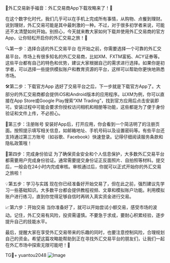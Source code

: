 🎉外汇交易新手福音：外汇交易商App下载攻略来了！🚀

在这个数字化时代，我们几乎可以在手机上完成所有事情，从购物、点餐到理财。说到理财，外汇交易可能是其中最刺激的一种。不过，对于很多初学者来说，可能还不太清楚如何开始。别担心，今天就来教大家如何下载并使用外汇交易商的官方App，让你轻松开启你的外汇交易之旅！🌟

🔍第一步：选择合适的外汇交易平台
在开始之前，你需要选择一个可靠的外汇交易平台。市场上有很多知名的外汇交易商，比如XM、FXTM富拓、ACY证券等。这些平台都有自己的特色和优势，建议大家根据自己的需求进行选择。如果你是初学者，可以选择一些提供模拟账户和教育资源的平台，这样可以帮助你更快地熟悉市场。

🛠️第二步：下载官方App
选好了交易平台之后，下一步就是下载官方App了。大部分的外汇交易商都会提供iOS和Android版本的应用程序。以XM为例，你可以直接在App Store或Google Play搜索“XM Trading”，找到官方应用后点击安装即可。安装过程中可能会要求你授权访问相机和相册等功能，这些都是为了便于身份验证和文件上传，不必担心。

📖第三步：注册账号
安装好App后，打开应用，你会看到一个简洁明了的注册页面。按照提示填写相关信息，如邮箱地址、手机号码以及设置密码等。有些平台还支持通过第三方账号（如谷歌、Facebook）快速登录。记得仔细阅读服务条款和隐私政策哦！

💼第四步：完成身份验证
为了确保资金安全和个人信息保护，大多数外汇交易平台都需要用户完成身份验证。通常需要提交身份证正反面照片、自拍照等材料。提交后，一般会在24小时内完成审核。审核通过后，你就可以正式开始你的外汇交易之旅啦！

💡第五步：学习与实践
现在你已经准备好开始交易了，但在此之前，强烈建议先学习一些基础知识。大多数平台都会提供教程视频、文章和模拟账户功能。利用模拟账户进行练习，直到你觉得足够自信时再转入真实资金进行交易。

📈第六步：开始交易
当你准备好了，就可以开始尝试小额交易，感受市场的波动。记住，外汇交易有风险，投资需谨慎。不要急于求成，要耐心积累经验，逐步提升自己的技能水平。

最后，提醒大家在享受外汇交易带来的乐趣的同时，也要注意控制风险，合理规划自己的资金。希望这篇攻略能帮助到正在寻找外汇交易平台的朋友们，让我们一起在外汇市场中探索无限可能吧！🌈

TG💪+ yuantou2048  ![Image](https://github.com/user-attachments/assets/2e62504c-5fae-40f2-9b3c-f9505447adb8)